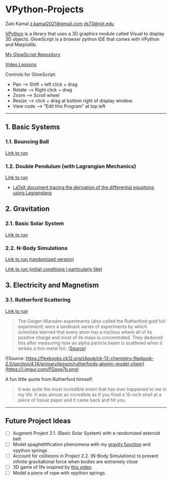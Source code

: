 # VPython-Projects

Zain Kamal
z.kamal2021@gmail.com
zk73@njit.edu

[VPython](https://www.glowscript.org/docs/VPythonDocs/index.html) is a library that uses a 3D graphics module called Visual to display 3D objects. GlowScript is a browser python IDE that comes with VPython and Matplotlib.

[My GlowScript Repository](https://www.glowscript.org/#/user/ZainKamal/folder/MyPrograms/)

[Video Lessons](https://sites.google.com/view/space-science-with-spice)

Controls for GlowScript: 
* Pan ⟶ Shift + left click + drag 
* Rotate ⟶ Right click + drag
* Zoom ⟶ Scroll wheel
* Resize ⟶ click + drag at bottom right of display window
* View code ⟶ "Edit this Program" at top left

---

## 1. Basic Systems

### 1.1. Bouncing Ball

[Link to run](https://www.glowscript.org/#/user/ZainKamal/folder/MyPrograms/program/1.1.Bouncing-Ball)

### 1.2. Double Pendulum (with Lagrangian Mechanics)

[Link to run](https://www.glowscript.org/#/user/ZainKamal/folder/MyPrograms/program/1.2.Double-Pendulum-with-Lagrangians)

* [LaTeX document tracing the derivation of the differential equations using Lagrangians](https://drive.google.com/file/d/1s5wsK9UF0OLv7EzbnvkEcsSRYUul4GU7/view?usp=sharing)

## 2. Gravitation

### 2.1. Basic Solar System

[Link to run](https://www.glowscript.org/#/user/ZainKamal/folder/MyPrograms/program/2.1.Basic-Solar-System)

### 2.2. N-Body Simulations

[Link to run (randomized version)](https://www.glowscript.org/#/user/ZainKamal/folder/MyPrograms/program/2.2.1.Randomized-N-Body-Sim)

[Link to run (initial conditions I particularly like)](https://www.glowscript.org/#/user/ZainKamal/folder/MyPrograms/program/2.2.2.Three-Body-Sim)

## 3. Electricity and Magnetism

### 3.1. Rutherford Scattering

[Link to run](https://www.glowscript.org/#/user/ZainKamal/folder/MyPrograms/program/3.1.Rutherford-Scattering)

> The Geiger–Marsden experiments (also called the Rutherford gold foil experiment) were a landmark series of experiments by which scientists learned that every atom has a nucleus where all of its positive charge and most of its mass is concentrated. They deduced this after measuring how an alpha particle beam is scattered when it strikes a thin metal foil. ([Source](https://en.wikipedia.org/wiki/Geiger-Marsden_experiments))

![Source: https://flexbooks.ck12.org/cbook/ck-12-chemistry-flexbook-2.0/section/4.14/primary/lesson/rutherfords-atomic-model-chem](https://i.imgur.com/PDaoq7b.png)

A fun little quote from Rutherford himself:
> It was quite the most incredible event that has ever happened to me in my life. It was almost as incredible as if you fired a 15-inch shell at a piece of tissue paper and it came back and hit you.


---

## Future Project Ideas

- [ ] Augment Project 2.1. (Basic Solar System) with a randomized asteroid belt
- [ ] Model spaghettification phenomena with my [gravity function](https://www.glowscript.org/#/user/ZainKamal/folder/Reference/program/GravityFunction/edit) and vpython springs
- [ ] Account for collisions in Project 2.2. (N-Body Simulations) to prevent infinite gravitational force when bodies are extremely close
- [ ] 3D game of life inspired by [this video](https://www.youtube.com/watch?v=dQJ5aEsP6Fs)
- [ ] Model a piece of rope with vpython springs
